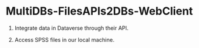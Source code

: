 # MultiDBs-FilesAPIs2DBs-WebClient

1. Integrate data in Dataverse through their API.


2. Access SPSS files in our local machine.